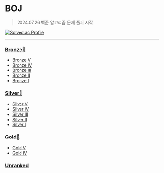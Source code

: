 # BOJ

> 2024.07.26 백준 알고리즘 문제 풀기 시작

[![Solved.ac Profile](http://mazassumnida.wtf/api/v2/generate_badge?boj=favorcat)](https://solved.ac/favorcat)

---
### [Bronze🥉](https://github.com/favorcat/BOJ/tree/master/Bronze)
 - [Bronze V](https://github.com/favorcat/BOJ/tree/master/Bronze/Bronze%20V)
 - [Bronze IV](https://github.com/favorcat/BOJ/tree/master/Bronze/Bronze%20IV)
 - [Bronze III](https://github.com/favorcat/BOJ/tree/master/Bronze/Bronze%20III)
 - [Bronze II](https://github.com/favorcat/BOJ/tree/master/Bronze/Bronze%20II)
 - [Bronze I](https://github.com/favorcat/BOJ/tree/master/Bronze/Bronze%20I)

### [Silver🥈](https://github.com/favorcat/BOJ/tree/master/Silver)
 - [Silver V](https://github.com/favorcat/BOJ/tree/master/Silver/Silver%20V)
 - [Silver IV](https://github.com/favorcat/BOJ/tree/master/Silver/Silver%20IV)
 - [Silver III](https://github.com/favorcat/BOJ/tree/master/Silver/Silver%20III)
 - [Silver II](https://github.com/favorcat/BOJ/tree/master/Silver/Silver%20II)
 - [Silver I](https://github.com/favorcat/BOJ/tree/master/Silver/Silver%20I)

### [Gold🥇](https://github.com/favorcat/BOJ/tree/master/Gold)
 - [Gold V](https://github.com/favorcat/BOJ/tree/master/Gold/Gold%20V)
 - [Gold IV](https://github.com/favorcat/BOJ/tree/master/Gold/Gold%20IV)

### [Unranked](https://github.com/favorcat/BOJ/tree/master/Unranked)
